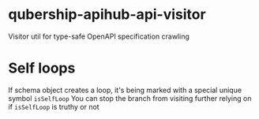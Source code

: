 # qubership-apihub-api-visitor

Visitor util for type-safe OpenAPI specification crawling

# Self loops

If schema object creates a loop, it's being marked with a special unique symbol `isSelfLoop`
You can stop the branch from visiting further relying on if `isSelfLoop` is truthy or not